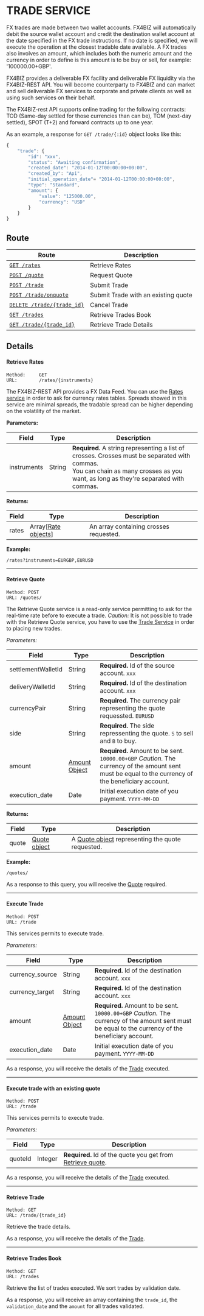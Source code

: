 # TRADE SERVICE #

FX trades are made between two wallet accounts. FX4BIZ will automatically debit the source wallet account and credit the destination wallet account at the date specified in the FX trade instructions. If no date is specified, we will execute the operation at the closest tradable date available. A FX trades also involves an amount, which includes both the numeric amount and the currency in order to define is this amount is to be buy or sell, for example: '100000.00+GBP'.

FX4BIZ provides a deliverable FX facility and deliverable FX liquidity via the FX4BIZ-REST API. You will become counterparty to FX4BIZ and can market and sell deliverable FX services to corporate and private clients as well as using such services on their behalf.

The FX4BIZ-rest API supports online trading for the following contracts: TOD (Same-day settled for those currencies than can be), TOM (next-day settled), SPOT (T+2) and forward contracts up to one year. 

As an example, a response for `GET /trade/{:id}` object looks like this:
```js
{
    "trade": {
        "id": "xxx",
        "status": "Awaiting confirmation",
        "created_date": "2014-01-12T00:00:00+00:00",
        "created_by": "Api",
        "initial_operation_date"= "2014-01-12T00:00:00+00:00",
        "type": "Standard",
        "amount": {
            "value": "125000.00",
            "currency": "USD"
        }
    }
}
```
## Route ##

| Route | Description |
|-------|-------------|
| [`GET /rates`](#get_rates) | Retrieve Rates |
| [`POST /quote`](#post-quotes) | Request Quote |
| [`POST /trade`](#get-trade) | Submit Trade |
| [`POST /trade/onquote`](#get-trade) | Submit Trade with an existing quote |
| [`DELETE /trade/{trade_id}`](#cancel-trade) | Cancel Trade |
| [`GET /trades`](#get-trade-book) | Retrieve Trades Book |
| [`GET /trade/{trade_id}`](#get-trade-details) | Retrieve Trade Details |

## Details ##

#### <a id="get_rates"></a> Retrieve Rates ####

```
Method: 	GET
URL: 		/rates/{instruments}
```
The FX4BIZ-REST API provides a FX Data Feed. You can use the [Rates service](../objects/objects.md#rate_object) in order to ask for currency rates tables. Spreads showed in this service are minimal spreads, the tradable spread can be higher depending on the volatility of the market.

**Parameters:**

| Field | Type | Description |
|-------|------|-------------|
| instruments | String | **Required.** A string representing a list of crosses. Crosses must be separated with commas. <br />You can chain as many crosses as you want, as long as they're separated with commas. |

**Returns:**

| Field | Type | Description |
|-------|------|-------------|
| rates | Array[[Rate objects](../objects/objects.md#rate_object)] | An array containing crosses requested. |

**Example:**
```
/rates?instruments=EURGBP,EURUSD
```

<hr />

#### <a id="post_quotes"></a> Retrieve Quote ####

```
Method: POST
URL: /quotes/
```
The Retrieve Quote service is a read-only service permitting to ask for the real-time rate before to execute a trade. 
*Caution:* It is not possible to trade with the Retrieve Quote service, you have to use the [Trade Service](#submit-trade) in order to placing new trades. 

*Parameters:*

| Field | Type | Description |
|-------|------|-------------|
| settlementWalletId | String | **Required.** Id of the source account. `xxx` |
| deliveryWalletId | String | **Required.** Id of the destination account. `xxx` |
| currencyPair | String | **Required.** The currency pair representing the quote requessted. `EURUSD` |
| side | String | **Required.** The side repressenting the quote. `S` to sell and `B` to buy. |
| amount | [Amount Object](../objects/objects.md#amount_object) | **Required.** Amount to be sent. `10000.00+GBP` *Caution.* The currency of the amount sent must be equal to the currency of the beneficiary account. |
| execution_date | Date | Initial execution date of you payment. `YYYY-MM-DD` |

**Returns:**

| Field | Type | Description |
|-------|------|-------------|
| quote | [Quote object](../objects/objects.md#quote_object) | A [Quote object](../objects/objects.md#quote_object) representing the quote requested. |

**Example:**
```
/quotes/
```


As a response to this query, you will receive the [Quote](../objects/objects.md#quote_object) required.

<hr />

#### <a id="post_trades"></a> Execute Trade ####

```
Method: POST
URL: /trade
```
This services permits to execute trade.

*Parameters:*

| Field | Type | Description |
|-------|------|-------------|
| currency_source | String | **Required.** Id of the destination account. `xxx` |
| currency_target | String | **Required.** Id of the destination account. `xxx` |
| amount | [Amount Object](../objects/objects.md#amount_object) | **Required.** Amount to be sent. `10000.00+GBP` *Caution.* The currency of the amount sent must be equal to the currency of the beneficiary account. |
| execution_date | Date | Initial execution date of you payment. `YYYY-MM-DD` |

As a response, you will receive the details of the [Trade](../objects/objects.md#trade_object) executed.

<hr />

#### <a id="api_post_trades_on_quote"></a> Execute trade with an existing quote ####

```
Method: POST
URL: /trade
```
This services permits to execute trade.

*Parameters:*

| Field | Type | Description |
|-------|------|-------------|
| quoteId | Integer | **Required.** Id of the quote you get from [Retrieve quote](#post_quote). |

As a response, you will receive the details of the [Trade](../objects/objects.md#trade_object) executed.

<hr />

#### <a id="get-trade"></a> Retrieve Trade ####

```
Method: GET
URL: /trade/{trade_id}
```
Retrieve the trade details.

As a response, you will receive the details of the [Trade](../objects/objects.md#trade_object).

<hr />

#### <a id="get-trades"></a> Retrieve Trades Book ####

```
Method: GET
URL: /trades
```
Retrieve the list of trades executed. We sort trades by validation date.

As a response, you will receive an array containing the `trade_id`, the `validation_date` and the `amount` for all trades validated.
